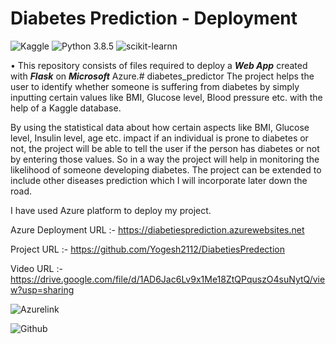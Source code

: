 # Diabetes Prediction - Deployment
![Kaggle](https://img.shields.io/badge/Dataset-Kaggle-blue.svg) ![Python 3.8.5](https://img.shields.io/badge/Python-3.6-brightgreen.svg) ![scikit-learnn](https://img.shields.io/badge/Library-Scikit_Learn-orange.svg)

• This repository consists of files required to deploy a ___Web App___ created with ___Flask___ on ___Microsoft___ Azure.# diabetes_predictor
The project helps the user to identify whether someone is suffering from diabetes by simply inputting certain values like BMI, Glucose level, Blood pressure etc. with the help of a Kaggle database.

By using the statistical data about how certain aspects like BMI, Glucose level, Insulin level, age etc. impact if an individual is prone to diabetes or not, the project will be able to tell the user if the person has diabetes or not by entering those values. So in a way the project will help in monitoring the likelihood of someone developing diabetes. The project can be extended to include other diseases prediction which I will incorporate later down the road. 

I have used Azure platform to deploy my project.

Azure Deployment URL :- https://diabetiesprediction.azurewebsites.net

Project URL :- https://github.com/Yogesh2112/DiabetiesPredection

Video URL :- https://drive.google.com/file/d/1AD6Jac6Lv9x1Me18ZtQPquszO4suNytQ/view?usp=sharing

![Azurelink](https://user-images.githubusercontent.com/73050391/151387531-2c62cdd2-a133-44c8-b721-cf63f4182c3b.jpg)

![Github](https://user-images.githubusercontent.com/73050391/151387547-910ee052-41e1-40fb-af3f-44396a72a77b.jpg)
